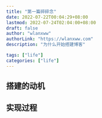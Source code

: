 ```yaml
---
title: "第一篇碎碎念"
date: 2022-07-22T00:04:29+08:00
lastmod: 2022-07-24T02:04:00+08:00
draft: false
author: "wlanxww"
authorLink: "https://wlanxww.com"
description: "为什么开始搭建博客"

tags: ["life"]
categories: ["life"]
---
```


## 搭建的动机

## 实现过程